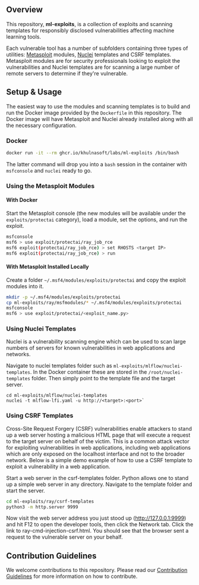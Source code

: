 ## Overview

This repository, **ml-exploits**, is a collection of exploits and scanning templates for responsibly disclosed vulnerabilities affecting machine learning tools.

Each vulnerable tool has a number of subfolders containing three types of utilities: [Metasploit](https://github.com/rapid7/metasploit-framework) modules, [Nuclei](https://github.com/projectdiscovery/nuclei) templates
and CSRF templates. Metasploit modules are for security professionals looking to exploit the vulnerabilities and Nuclei templates are for scanning a large number of remote servers to determine if they're vulnerable.

## Setup & Usage

The easiest way to use the modules and scanning templates is to build and run the Docker image provided by the `Dockerfile` in this repository. The Docker image will have Metasploit and Nuclei already installed along with all the necessary configuration.

###  Docker
   
   ```bash
   docker run -it --rm ghcr.io/khulnasoft/labs/ml-exploits /bin/bash
   ```

The latter command will drop you into a `bash` session in the container with `msfconsole` and `nuclei` ready to go.

### Using the Metasploit Modules

#### With Docker

Start the Metasploit console (the new modules will be available under the `exploits/protectai` category), load a module, set the options, and run the exploit.

   ```bash
   msfconsole
   msf6 > use exploit/protectai/ray_job_rce
   msf6 exploit(protectai/ray_job_rce) > set RHOSTS <target IP>
   msf6 exploit(protectai/ray_job_rce) > run
   ```

#### With Metasploit Installed Locally

Create a folder `~/.msf4/modules/exploits/protectai` and copy the exploit modules into it.

   ```bash
   mkdir -p ~/.msf4/modules/exploits/protectai
   cp ml-exploits/ray/msfmodules/* ~/.msf4/modules/exploits/protectai
   msfconsole
   msf6 > use exploit/protectai/<exploit_name.py>
   ```

### Using Nuclei Templates

Nuclei is a vulnerability scanning engine which can be used to scan large numbers of servers for known vulnerabilities in web applications and networks.

Navigate to nuclei templates folder such as `ml-exploits/mlflow/nuclei-templates`. In the Docker container these are stored in the `/root/nuclei-templates` folder. Then simply point to the template file and the target server.
   ```
   cd ml-exploits/mlflow/nuclei-templates
   nuclei -t mlflow-lfi.yaml -u http://<target>:<port>`
   ```

### Using CSRF Templates

Cross-Site Request Forgery (CSRF) vulnerabilities enable attackers to stand up a web server hosting a malicious HTML page 
that will execute a request to the target server on behalf of the victim. This is a common attack vector for exploiting 
vulnerabilities in web applications, including web applications which are only exposed on the localhost interface and 
not to the broader network. Below is a simple demo example of how to use a CSRF template to exploit a vulnerability in a 
web application.

Start a web server in the csrf-templates folder. Python allows one to stand up a simple web server in any 
directory. Navigate to the template folder and start the server.

   ```bash
   cd ml-exploits/ray/csrf-templates
   python3 -m http.server 9999
   ```

Now visit the web server address you just stood up (http://127.0.0.1:9999) and hit F12 to open 
the developer tools, then click the Network tab. Click the link to ray-cmd-injection-csrf.html. You should see that 
the browser sent a request to the vulnerable server on your behalf.

## Contribution Guidelines

We welcome contributions to this repository. Please read our [Contribution Guidelines](CONTRIBUTING.md) for more information on how to contribute.

